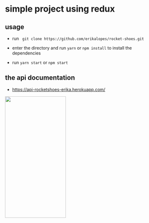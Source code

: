 # simple project using redux

## usage 

- run ` git clone https://github.com/erikalopes/rocket-shoes.git`

- enter the directory and run `yarn` or `npm install` to install the dependencies

- run `yarn start` or `npm start`

## the api documentation

- https://api-rocketshoes-erika.herokuapp.com/


<img src="https://s7.gifyu.com/images/background0b66521940b43092.gif" data-canonical-src="https://s7.gifyu.com/images/background0b66521940b43092.gif" width="200" height="400" />




